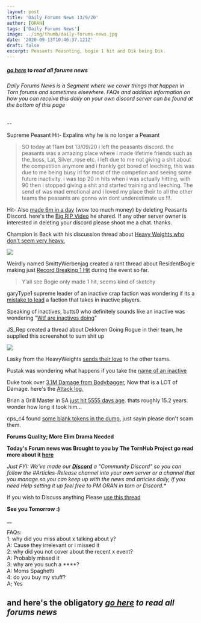 ```yaml
---
layout: post
title: 'Daily Forums News 13/9/20'
author: [ORAN]
tags: ['Daily Forums News']
image: ../img/thumb/daily-forums-news.jpg
date: '2020-09-13T10:46:37.121Z'
draft: false
excerpt: Peasants Peasnting, bogie 1 hit and Dik being Dik.
---
```


##### _[go here](../../tags/daily-forums-news/) to read all forums news_   



###### Daily Forums News is a Segment where we cover things that happen in Torn forums and sometimes elsewhere. FAQs and addition information on how you can receive this daily on your own discord server can be found at the bottom of this page  

--  

Supreme Peasant Hit- Expalins why he is no longer a Peasant   
>SO today at 11am bst 13/09/20 i left the peasants discord. the peasants was a amazing place where i made lifetime friends such as the_boss, Lat, Silver_rose etc.
i left due to me not giving a shit about the competition anymore and i frankly got bored of leeching, this was due to me being busy irl for most of the competion and seeing some future inactivity.
i was top 20 in hits when i was actually hitting, with 90 then i stopped giving a shit and started training and leeching.
The send of was mad emotional and i loved my place their to all the other teams the peasants are gonna win dont underestimate us !!!.

Hit- Also [made 6m in a day](https://www.torn.com/forums.php#/p=threads&f=16&t=16185359&b=0&a=0) (wow too much money) by deleting Peasants Discord. here's the [Big RIP Video](https://youtu.be/6Koxus6rPD4) he shared. If any other server owner is interested in deleting your discord please shoot me a chat. thanks.  

Champion is Back with his discussion thread about [Heavy Weights who don't seem very heavy.](https://www.torn.com/forums.php?p=threads&f=2&t=16185427&b=0&a=0)

![](https://i.gyazo.com/5f6d1880abafcc80b9479b6f21113263.png)

Weirdly named SmittyWerbenjag created a rant thread about ResidentBogie making just [Record Breaking 1 Hit](https://www.torn.com/forums.php#/p=threads&f=2&t=16185582&b=0&a=0) during the event so far.
>Y’all see Bogie only made 1 hit, seems kind of sketchy

garyType1 supreme leader of an inactive crap faction was wondering if its a [mistake to lead](https://www.torn.com/forums.php#/p=threads&f=2&t=16185561&b=0&a=0) a faction that takes in inactive players.  

Speaking of inactives, butts0 who definitely sounds like an inactive was wondering "[Wtf are inactives doing](https://www.torn.com/forums.php#/p=threads&f=2&t=16185443&b=0&a=0)"  

JS_Rep created a thread about Dekloren Going Rogue in their team, he supplied this screenshot to sum shit up

![](https://i.imgur.com/QbORNlS.jpg)

Lasky from the HeavyWeights [sends their love](https://www.torn.com/forums.php#/p=threads&f=2&t=16185402&b=0&a=0) to the other teams.

Pustak was wondering what happens if you take the [name of an inactive](https://www.torn.com/forums.php#/p=threads&f=3&t=16185552&b=0&a=0)  

Duke took over [3.1M Damage from Bodybagger](https://www.torn.com/forums.php#/p=threads&f=16&t=16185533&b=0&a=0), Now that is a LOT of Damage. here's the [Attack log.](https://www.torn.com/loader.php?sid=attackLog&ID=a96bdbfe4a93274000e21311c01501c5)

Brian a Grill Master in SA [just hit 5555 days age](https://www.torn.com/forums.php#/p=threads&f=16&t=16185557&b=0&a=0). thats roughly 15.2 years. wonder how long it took him...   

cps_c4 found [some blank tokens in the dump](https://www.torn.com/forums.php#/p=threads&f=3&t=16185589&b=0&a=0&start=0&to=0), just sayin please don't scam them.








**Forums Quality; More Elim Drama Needed**  

**Today's Forum news was Brought to you by The TornHub Project go read more about it [here](https://torn.oran.pw/welcome-to-tornhub/)**   

_Just FYI: We've made our **[Discord](https://discord.gg/yvNCTXB)** a "Community Discord" so you can follow the #Articles-Release channel into your own server or a channel that you manage so you can keep up with the news and articles daily, if you need Help setting it up feel free to PM ORAN in torn or Discord.*_   

If you wish to Discuss anything Please [use this thread](https://www.torn.com/forums.php#/p=threads&f=2&t=16166542)   

**See you Tomorrow :)**  

__

FAQs:  
1: why did you miss about x talking about y?  
A: Cause they irrelevant or i missed it   
2: why did you not cover about the recent x event?  
A: Probably missed it  
3: why are you such a ****?  
A: Moms Spaghetti  
4: do you buy my stuff?  
A; Yes  

## and here's the obligatory _[go here](../../tags/daily-forums-news/) to read all forums news_  
